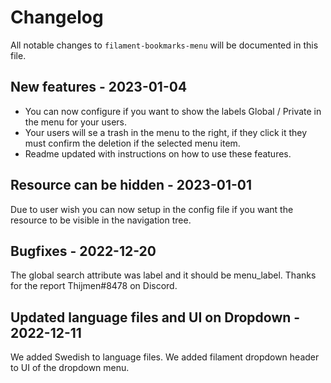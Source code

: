 # Changelog

All notable changes to `filament-bookmarks-menu` will be documented in this file.

## New features - 2023-01-04

- You can now configure if you want to show the labels Global / Private in the menu for your users.
- Your users will se a trash in the menu to the right, if they click it they must confirm the deletion if the selected menu item.
- Readme updated with instructions on how to use these features.

## Resource can be hidden - 2023-01-01

Due to user wish you can now setup in the config file if you want the resource to be visible in the navigation tree.

## Bugfixes - 2022-12-20

The global search attribute was label and it should be menu_label. Thanks for the report Thijmen#8478 on Discord.

## Updated language files and UI on Dropdown - 2022-12-11

We added Swedish to language files.
We added filament dropdown header to UI of the dropdown menu.
